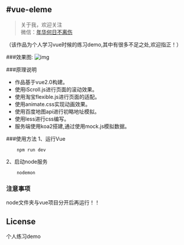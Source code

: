
#vue-eleme
-------------

> 关于我，欢迎关注<br>
  微信：[年华何日不离伤](tao907546766)

（该作品为个人学习vue时候的练习demo,其中有很多不足之处,欢迎指正！）

###效果图:
![img](https://github.com/z907546766/vue-eleme/blob/master/static/img/vueEleme.gif)

###原理说明
* 作品基于vue2.0构建。
* 使用iScroll.js进行页面的滚动效果。
* 使用淘宝flexible.js进行页面的适配。
* 使用animate.css实现动画效果。
* 使用百度地图api进行初略地址模拟。
* 使用less进行css编写。
* 服务端使用koa2搭建,通过使用mock.js模拟数据。


###使用方法
1、运行Vue

		npm run dev

2、启动node服务

		nodemon


### 注意事项
node文件夹与vue项目分开后再运行！！


## License
个人练习demo
